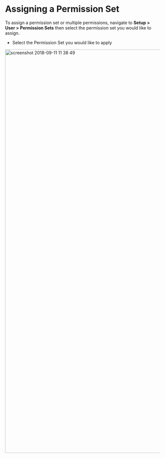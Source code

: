 # Assigning a Permission Set
To assign a permission set or multiple permissions, navigate to **Setup > User > Permission Sets** then select the permission set you would like to assign.

   * Select the Permission Set you would like to apply
<img width="1315" alt="screenshot 2018-09-11 11 38 49" src="https://user-images.githubusercontent.com/40306361/45374307-4c630300-b5b7-11e8-9947-31a7c7e8c3aa.png">
